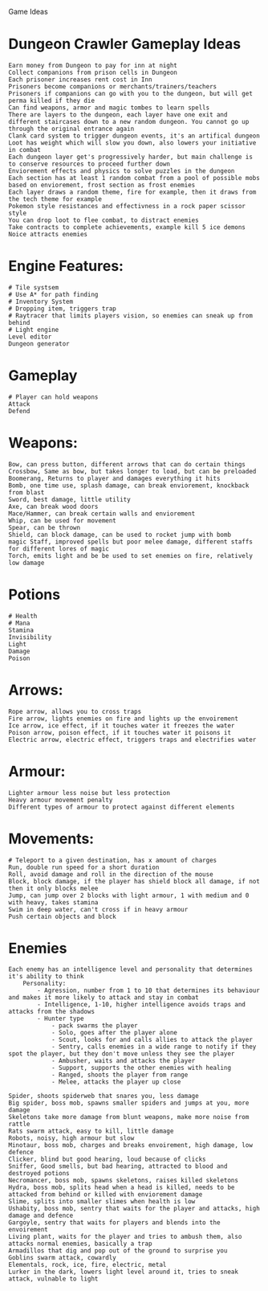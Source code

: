 Game Ideas

# Dungeon Crawler Gameplay Ideas
    Earn money from Dungeon to pay for inn at night
    Collect companions from prison cells in Dungeon
    Each prisoner increases rent cost in Inn
    Prisoners become companions or merchants/trainers/teachers
    Prisoners if companions can go with you to the dungeon, but will get perma killed if they die
    Can find weapons, armor and magic tombes to learn spells
    There are layers to the dungeon, each layer have one exit and different staircases down to a new random dungeon. You cannot go up through the original entrance again
    Clank card system to trigger dungeon events, it's an artifical dungeon
    Loot has weight which will slow you down, also lowers your initiative in combat
    Each dungeon layer get's progressively harder, but main challenge is to conserve resources to proceed further down
    Enviorement effects and physics to solve puzzles in the dungeon
    Each section has at least 1 random combat from a pool of possible mobs based on enviorement, frost section as frost enemies
    Each layer draws a random theme, fire for example, then it draws from the tech theme for example
    Pokemon style resistances and effectivness in a rock paper scissor style
    You can drop loot to flee combat, to distract enemies
    Take contracts to complete achievements, example kill 5 ice demons
    Noice attracts enemies

# Engine Features:
    # Tile systsem
    # Use A* for path finding
    # Inventory System
    # Dropping item, triggers trap
    # Raytracer that limits players vision, so enemies can sneak up from behind
    # Light engine
    Level editor
    Dungeon generator

# Gameplay
    # Player can hold weapons
    Attack
    Defend
    



# Weapons:
    Bow, can press button, different arrows that can do certain things
    Crossbow, Same as bow, but takes longer to load, but can be preloaded
    Boomerang, Returns to player and damages everything it hits
    Bomb, one time use, splash damage, can break enviorement, knockback from blast
    Sword, best damage, little utility
    Axe, can break wood doors
    Mace/Hammer, can break certain walls and enviorement
    Whip, can be used for movement
    Spear, can be thrown
    Shield, can block damage, can be used to rocket jump with bomb
    magic Staff, improved spells but poor melee damage, different staffs for different lores of magic
    Torch, emits light and be be used to set enemies on fire, relatively low damage

# Potions
    # Health
    # Mana
    Stamina
    Invisibility
    Light
    Damage
    Poison

# Arrows:
    Rope arrow, allows you to cross traps
    Fire arrow, lights enemies on fire and lights up the envoirement
    Ice arrow, ice effect, if it touches water it freezes the water
    Poison arrow, poison effect, if it touches water it poisons it
    Electric arrow, electric effect, triggers traps and electrifies water

# Armour:
    Lighter armour less noise but less protection
    Heavy armour movement penalty
    Different types of armour to protect against different elements

# Movements:
    # Teleport to a given destination, has x amount of charges
    Run, double run speed for a short duration
    Roll, avoid damage and roll in the direction of the mouse
    Block, block damage, if the player has shield block all damage, if not then it only blocks melee
    Jump, can jump over 2 blocks with light armour, 1 with medium and 0 with heavy, takes stamina
    Swim in deep water, can't cross if in heavy armour
    Push certain objects and block


# Enemies
    Each enemy has an intelligence level and personality that determines it's ability to think
        Personality:
            - Agression, number from 1 to 10 that determines its behaviour and makes it more likely to attack and stay in combat
            - Intelligence, 1-10, higher intelligence avoids traps and attacks from the shadows
            - Hunter type
                - pack swarms the player
                - Solo, goes after the player alone
                - Scout, looks for and calls allies to attack the player
                - Sentry, calls enemies in a wide range to notify if they spot the player, but they don't move unless they see the player
                - Ambusher, waits and attacks the player
                - Support, supports the other enemies with healing
                - Ranged, shoots the player from range 
                - Melee, attacks the player up close

    Spider, shoots spiderweb that snares you, less damage
    Big spider, boss mob, spawns smaller spiders and jumps at you, more damage
    Skeletons take more damage from blunt weapons, make more noise from rattle
    Rats swarm attack, easy to kill, little damage
    Robots, noisy, high armour but slow
    Minotaur, boss mob, charges and breaks envoirement, high damage, low defence
    Clicker, blind but good hearing, loud because of clicks
    Sniffer, Good smells, but bad hearing, attracted to blood and destroyed potions
    Necromancer, boss mob, spawns skeletons, raises killed skeletons
    Hydra, boss mob, splits head when a head is killed, needs to be attacked from behind or killed with enviorement damage
    Slime, splits into smaller slimes when health is low
    Ushabity, boss mob, sentry that waits for the player and attacks, high damage and defence
    Gargoyle, sentry that waits for players and blends into the envoirement
    Living plant, waits for the player and tries to ambush them, also attacks normal enemies, basically a trap
    Armadillos that dig and pop out of the ground to surprise you
    Goblins swarm attack, cowardly
    Elementals, rock, ice, fire, electric, metal
    Lurker in the dark, lowers light level around it, tries to sneak attack, vulnable to light



